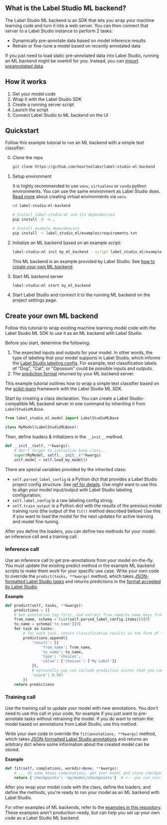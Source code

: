 ## What is the Label Studio ML backend?

The Label Studio ML backend is an SDK that lets you wrap your machine learning code and turn it into a web server.
You can then connect that server to a Label Studio instance to perform 2 tasks:

- Dynamically pre-annotate data based on model inference results
- Retrain or fine-tune a model based on recently annotated data

If you just need to load static pre-annotated data into Label Studio, running an ML backend might be overkill for you. Instead, you can [import preannotated data](https://labelstud.io/guide/predictions.html).

## How it works

1. Get your model code
2. Wrap it with the Label Studio SDK
3. Create a running server script
4. Launch the script
5. Connect Label Studio to ML backend on the UI


## Quickstart

Follow this example tutorial to run an ML backend with a simple text classifier:

0. Clone the repo
   ```bash
   git clone https://github.com/heartexlabs/label-studio-ml-backend  
   ```
   
1. Setup environment
    
    It is highly recommended to use `venv`, `virtualenv` or `conda` python environments. You can use the same environment as Label Studio does. [Read more](https://docs.python.org/3/tutorial/venv.html#creating-virtual-environments) about creating virtual environments via `venv`.
   ```bash
   cd label-studio-ml-backend
   
   # Install label-studio-ml and its dependencies
   pip install -U -e .
   
   # Install example dependencies
   pip install -r label_studio_ml/examples/requirements.txt
   ```
   
2. Initialize an ML backend based on an example script:
   ```bash
   label-studio-ml init my_ml_backend --script label_studio_ml/examples/simple_text_classifier/simple_text_classifier.py
   ```
   This ML backend is an example provided by Label Studio. See [how to create your own ML backend](#Create_your_own_ML_backend).

3. Start ML backend server
   ```bash
   label-studio-ml start my_ml_backend
   ```
   
4. Start Label Studio and connect it to the running ML backend on the project settings page.

## Create your own ML backend

Follow this tutorial to wrap existing machine learning model code with the Label Studio ML SDK to use it as an ML backend with Label Studio. 

Before you start, determine the following:
1. The expected inputs and outputs for your model. In other words, the type of labeling that your model supports in Label Studio, which informs the [Label Studio labeling config](https://labelstud.io/guide/setup.html#Set-up-the-labeling-interface-for-your-project). For example, text classification labels of "Dog", "Cat", or "Opossum" could be possible inputs and outputs. 
2. The [prediction format](https://labelstud.io/guide/predictions.html) returned by your ML backend server.

This example tutorial outlines how to wrap a simple text classifier based on the [scikit-learn](https://scikit-learn.org/) framework with the Label Studio ML SDK.

Start by creating a class declaration. You can create a Label Studio-compatible ML backend server in one command by inheriting it from `LabelStudioMLBase`. 
```python
from label_studio_ml.model import LabelStudioMLBase

class MyModel(LabelStudioMLBase):
```

Then, define loaders & initializers in the `__init__` method. 

```python
def __init__(self, **kwargs):
    # don't forget to initialize base class...
    super(MyModel, self).__init__(**kwargs)
    self.model = self.load_my_model()
```

There are special variables provided by the inherited class:
- `self.parsed_label_config` is a Python dict that provides a Label Studio project config structure. See [ref for details](https://github.com/heartexlabs/label-studio/blob/6bcbba7dd056533bfdbc2feab1a6f1e38ce7cf11/label_studio/core/label_config.py#L33). Use might want to use this to align your model input/output with Label Studio labeling configuration;
- `self.label_config` is a raw labeling config string;
- `self.train_output` is a Python dict with the results of the previous model training runs (the output of the `fit()` method described bellow) Use this if you want to load the model for the next updates for active learning and model fine-tuning.

After you define the loaders, you can define two methods for your model: an inference call and a training call. 

### Inference call

Use an inference call to get pre-annotations from your model on-the-fly. You must update the existing predict method in the example ML backend scripts to make them work for your specific use case. Write your own code to override the `predict(tasks, **kwargs)` method, which takes [JSON-formatted Label Studio tasks](https://labelstud.io/guide/tasks.html#Basic-Label-Studio-JSON-format) and returns predictions in the [format accepted by Label Studio](https://labelstud.io/guide/predictions.html).

**Example**

```python
def predict(self, tasks, **kwargs):
    predictions = []
    # Get annotation tag first, and extract from_name/to_name keys from the labeling config to make predictions
    from_name, schema = list(self.parsed_label_config.items())[0]
    to_name = schema['to_name'][0]
    for task in tasks:
        # for each task, return classification results in the form of "choices" pre-annotations
        predictions.append({
            'result': [{
                'from_name': from_name,
                'to_name': to_name,
                'type': 'choices',
                'value': {'choices': ['My Label']}
            }],
            # optionally you can include prediction scores that you can use to sort the tasks and do active learning
            'score': 0.987
        })
    return predictions
```


### Training call
Use the training call to update your model with new annotations. You don't need to use this call in your code, for example if you just want to pre-annotate tasks without retraining the model. If you do want to retrain the model based on annotations from Label Studio, use this method. 

Write your own code to override the `fit(annotations, **kwargs)` method, which takes [JSON-formatted Label Studio annotations](https://labelstud.io/guide/export.html#Raw-JSON-format-of-completed-labeled-tasks) and returns an arbitrary dict where some information about the created model can be stored.

**Example**
```python
def fit(self, completions, workdir=None, **kwargs):
    # ... do some heavy computations, get your model and store checkpoints and resources
    return {'checkpoints': 'my/model/checkpoints'}  # <-- you can retrieve this dict as self.train_output in the subsequent calls
```


After you wrap your model code with the class, define the loaders, and define the methods, you're ready to run your model as an ML backend with Label Studio. 

For other examples of ML backends, refer to the [examples in this repository](label_studio_ml/examples). These examples aren't production-ready, but can help you set up your own code as a Label Studio ML backend.
